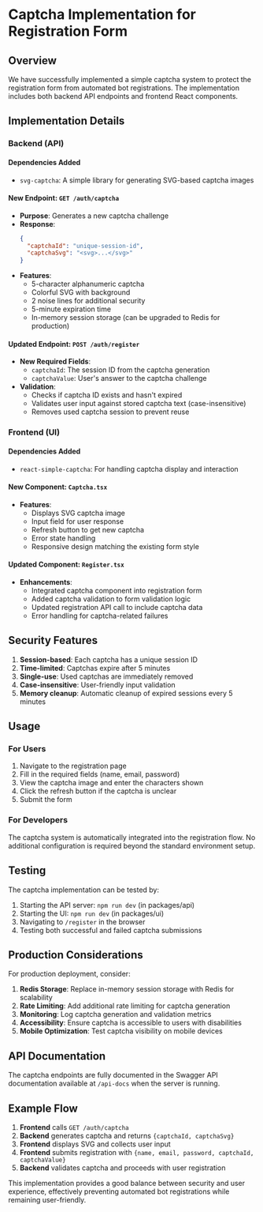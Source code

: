 # Captcha Implementation for Registration Form

## Overview

We have successfully implemented a simple captcha system to protect the registration form from automated bot registrations. The implementation includes both backend API endpoints and frontend React components.

## Implementation Details

### Backend (API)

#### Dependencies Added
- `svg-captcha`: A simple library for generating SVG-based captcha images

#### New Endpoint: `GET /auth/captcha`
- **Purpose**: Generates a new captcha challenge
- **Response**:
  ```json
  {
    "captchaId": "unique-session-id",
    "captchaSvg": "<svg>...</svg>"
  }
  ```
- **Features**:
  - 5-character alphanumeric captcha
  - Colorful SVG with background
  - 2 noise lines for additional security
  - 5-minute expiration time
  - In-memory session storage (can be upgraded to Redis for production)

#### Updated Endpoint: `POST /auth/register`
- **New Required Fields**:
  - `captchaId`: The session ID from the captcha generation
  - `captchaValue`: User's answer to the captcha challenge
- **Validation**:
  - Checks if captcha ID exists and hasn't expired
  - Validates user input against stored captcha text (case-insensitive)
  - Removes used captcha session to prevent reuse

### Frontend (UI)

#### Dependencies Added
- `react-simple-captcha`: For handling captcha display and interaction

#### New Component: `Captcha.tsx`
- **Features**:
  - Displays SVG captcha image
  - Input field for user response
  - Refresh button to get new captcha
  - Error state handling
  - Responsive design matching the existing form style

#### Updated Component: `Register.tsx`
- **Enhancements**:
  - Integrated captcha component into registration form
  - Added captcha validation to form validation logic
  - Updated registration API call to include captcha data
  - Error handling for captcha-related failures

## Security Features

1. **Session-based**: Each captcha has a unique session ID
2. **Time-limited**: Captchas expire after 5 minutes
3. **Single-use**: Used captchas are immediately removed
4. **Case-insensitive**: User-friendly input validation
5. **Memory cleanup**: Automatic cleanup of expired sessions every 5 minutes

## Usage

### For Users
1. Navigate to the registration page
2. Fill in the required fields (name, email, password)
3. View the captcha image and enter the characters shown
4. Click the refresh button if the captcha is unclear
5. Submit the form

### For Developers
The captcha system is automatically integrated into the registration flow. No additional configuration is required beyond the standard environment setup.

## Testing

The captcha implementation can be tested by:
1. Starting the API server: `npm run dev` (in packages/api)
2. Starting the UI: `npm run dev` (in packages/ui)
3. Navigating to `/register` in the browser
4. Testing both successful and failed captcha submissions

## Production Considerations

For production deployment, consider:
1. **Redis Storage**: Replace in-memory session storage with Redis for scalability
2. **Rate Limiting**: Add additional rate limiting for captcha generation
3. **Monitoring**: Log captcha generation and validation metrics
4. **Accessibility**: Ensure captcha is accessible to users with disabilities
5. **Mobile Optimization**: Test captcha visibility on mobile devices

## API Documentation

The captcha endpoints are fully documented in the Swagger API documentation available at `/api-docs` when the server is running.

## Example Flow

1. **Frontend** calls `GET /auth/captcha`
2. **Backend** generates captcha and returns `{captchaId, captchaSvg}`
3. **Frontend** displays SVG and collects user input
4. **Frontend** submits registration with `{name, email, password, captchaId, captchaValue}`
5. **Backend** validates captcha and proceeds with user registration

This implementation provides a good balance between security and user experience, effectively preventing automated bot registrations while remaining user-friendly.